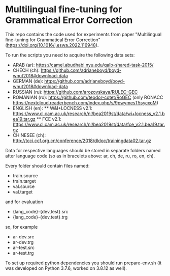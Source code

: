 # Multilingual fine-tuning for Grammatical Error Correction

This repo contains the code used for experiments from paper "Multilingual fine-tuning for Grammatical Error Correction" (https://doi.org/10.1016/j.eswa.2022.116948).

To run the scripts you need to acquire the following data sets:

 * ARAB (ar): https://camel.abudhabi.nyu.edu/qalb-shared-task-2015/
 * CHECH (ch): https://github.com/adrianeboyd/boyd-wnut2018#download-data
 * GERMAN (de): https://github.com/adrianeboyd/boyd-wnut2018#download-data
 * RUSSIAN (ru): https://github.com/arozovskaya/RULEC-GEC
 * ROMANIAN (ro): https://github.com/teodor-cotet/RoGEC (only RONACC https://nextcloud.readerbench.com/index.php/s/9pwymesT5sycxoM)
 * ENGLISH (en): 
	** W&I+LOCNESS v2.1: https://www.cl.cam.ac.uk/research/nl/bea2019st/data/wi+locness_v2.1.bea19.tar.gz
	** FCE v2.1: https://www.cl.cam.ac.uk/research/nl/bea2019st/data/fce_v2.1.bea19.tar.gz
 * CHINESEE (ch): http://tcci.ccf.org.cn/conference/2018/dldoc/trainingdata02.tar.gz


Data for respective languages should be stored in separate folders named after language code (so as in bracelets above: ar, ch, de, ru, ro, en, ch). 

Every folder should contain files named:
 * train.source
 * train.target
 * val.source
 * val.target

and for evaluation
 * {lang_code}-{dev,test}.src
 * {lang_code}-{dev,test}.trg

so, for example
 * ar-dev.src
 * ar-dev.trg
 * ar-test.src
 * ar-test.trg


To set up required python dependencies you should run prepare-env.sh (it was developed on Python 3.7.6, worked on 3.8.12 as well). 
